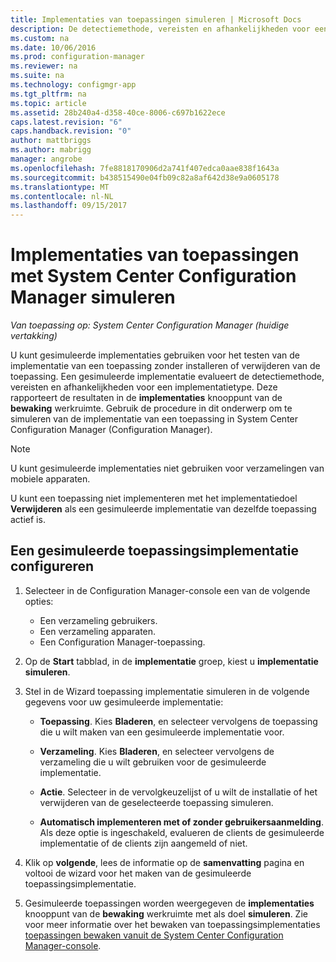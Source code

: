 ```yaml
---
title: Implementaties van toepassingen simuleren | Microsoft Docs
description: De detectiemethode, vereisten en afhankelijkheden voor een implementatietype zonder de toepassing installeren evalueren.
ms.custom: na
ms.date: 10/06/2016
ms.prod: configuration-manager
ms.reviewer: na
ms.suite: na
ms.technology: configmgr-app
ms.tgt_pltfrm: na
ms.topic: article
ms.assetid: 28b240a4-d358-40ce-8006-c697b1622ece
caps.latest.revision: "6"
caps.handback.revision: "0"
author: mattbriggs
ms.author: mabrigg
manager: angrobe
ms.openlocfilehash: 7fe8818170906d2a741f407edca0aae838f1643a
ms.sourcegitcommit: b438515490e04fb09c82a8af642d38e9a0605178
ms.translationtype: MT
ms.contentlocale: nl-NL
ms.lasthandoff: 09/15/2017
---
```

# <a name="simulate-application-deployments-with-system-center-configuration-manager"></a>Implementaties van toepassingen met System Center Configuration Manager simuleren

*Van toepassing op: System Center Configuration Manager (huidige vertakking)*

U kunt gesimuleerde implementaties gebruiken voor het testen van de implementatie van een toepassing zonder installeren of verwijderen van de toepassing. Een gesimuleerde implementatie evalueert de detectiemethode, vereisten en afhankelijkheden voor een implementatietype. Deze rapporteert de resultaten in de **implementaties** knooppunt van de **bewaking** werkruimte. Gebruik de procedure in dit onderwerp om te simuleren van de implementatie van een toepassing in System Center Configuration Manager (Configuration Manager).  

> [!NOTE]  
> U kunt gesimuleerde implementaties niet gebruiken voor verzamelingen van mobiele apparaten.  
>   
> U kunt een toepassing niet implementeren met het implementatiedoel **Verwijderen** als een gesimuleerde implementatie van dezelfde toepassing actief is.  

## <a name="configure-a-simulated-application-deployment"></a>Een gesimuleerde toepassingsimplementatie configureren

1.  Selecteer in de Configuration Manager-console een van de volgende opties:  
    -   Een verzameling gebruikers.  
    -   Een verzameling apparaten.  
    -   Een Configuration Manager-toepassing.  

2.  Op de **Start** tabblad, in de **implementatie** groep, kiest u **implementatie simuleren**.  

3.  Stel in de Wizard toepassing implementatie simuleren in de volgende gegevens voor uw gesimuleerde implementatie:  

    -   **Toepassing**. Kies **Bladeren**, en selecteer vervolgens de toepassing die u wilt maken van een gesimuleerde implementatie voor.  

    -   **Verzameling**. Kies **Bladeren**, en selecteer vervolgens de verzameling die u wilt gebruiken voor de gesimuleerde implementatie.  

    -   **Actie**. Selecteer in de vervolgkeuzelijst of u wilt de installatie of het verwijderen van de geselecteerde toepassing simuleren.  

    -   **Automatisch implementeren met of zonder gebruikersaanmelding**. Als deze optie is ingeschakeld, evalueren de clients de gesimuleerde implementatie of de clients zijn aangemeld of niet.  

4.  Klik op **volgende**, lees de informatie op de **samenvatting** pagina en voltooi de wizard voor het maken van de gesimuleerde toepassingsimplementatie.  

5.  Gesimuleerde toepassingen worden weergegeven de **implementaties** knooppunt van de **bewaking** werkruimte met als doel **simuleren**. Zie voor meer informatie over het bewaken van toepassingsimplementaties [toepassingen bewaken vanuit de System Center Configuration Manager-console](../../apps/deploy-use/monitor-applications-from-the-console.md).  

